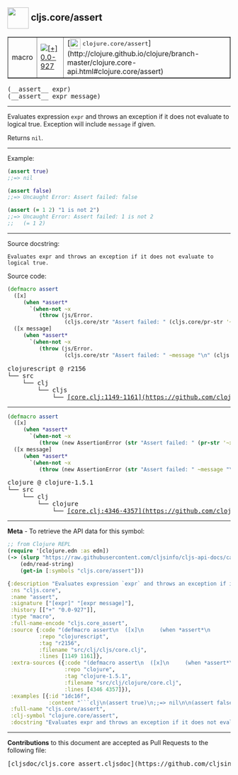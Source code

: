 ## <img width="48px" valign="middle" src="http://i.imgur.com/Hi20huC.png"> cljs.core/assert

 <table border="1">
<tr>

<td>macro</td>
<td><a href="https://github.com/cljsinfo/cljs-api-docs/tree/0.0-927"><img valign="middle" alt="[+] 0.0-927" src="https://img.shields.io/badge/+-0.0--927-lightgrey.svg"></a> </td>
<td>
[<img height="24px" valign="middle" src="http://i.imgur.com/1GjPKvB.png"> <samp>clojure.core/assert</samp>](http://clojure.github.io/clojure/branch-master/clojure.core-api.html#clojure.core/assert)
</td>
</tr>
</table>

 <samp>
(__assert__ expr)<br>
</samp>
 <samp>
(__assert__ expr message)<br>
</samp>

---

Evaluates expression `expr` and throws an exception if it does not evaluate to
logical true.  Exception will include `message` if given.

Returns `nil`.

---

Example:

```clj
(assert true)
;;=> nil

(assert false)
;;=> Uncaught Error: Assert failed: false

(assert (= 1 2) "1 is not 2")
;;=> Uncaught Error: Assert failed: 1 is not 2
;;   (= 1 2)
```

---


Source docstring:

```
Evaluates expr and throws an exception if it does not evaluate to
logical true.
```

Source code:

```clj
(defmacro assert
  ([x]
     (when *assert*
       `(when-not ~x
          (throw (js/Error.
                  (cljs.core/str "Assert failed: " (cljs.core/pr-str '~x)))))))
  ([x message]
     (when *assert*
       `(when-not ~x
          (throw (js/Error.
                  (cljs.core/str "Assert failed: " ~message "\n" (cljs.core/pr-str '~x))))))))
```

 <pre>
clojurescript @ r2156
└── src
    └── clj
        └── cljs
            └── <ins>[core.clj:1149-1161](https://github.com/clojure/clojurescript/blob/r2156/src/clj/cljs/core.clj#L1149-L1161)</ins>
</pre>


---

```clj
(defmacro assert
  ([x]
     (when *assert*
       `(when-not ~x
          (throw (new AssertionError (str "Assert failed: " (pr-str '~x)))))))
  ([x message]
     (when *assert*
       `(when-not ~x
          (throw (new AssertionError (str "Assert failed: " ~message "\n" (pr-str '~x))))))))
```

 <pre>
clojure @ clojure-1.5.1
└── src
    └── clj
        └── clojure
            └── <ins>[core.clj:4346-4357](https://github.com/clojure/clojure/blob/clojure-1.5.1/src/clj/clojure/core.clj#L4346-L4357)</ins>
</pre>

---

__Meta__ - To retrieve the API data for this symbol:

```clj
;; from Clojure REPL
(require '[clojure.edn :as edn])
(-> (slurp "https://raw.githubusercontent.com/cljsinfo/cljs-api-docs/catalog/cljs-api.edn")
    (edn/read-string)
    (get-in [:symbols "cljs.core/assert"]))
```

```clj
{:description "Evaluates expression `expr` and throws an exception if it does not evaluate to\nlogical true.  Exception will include `message` if given.\n\nReturns `nil`.",
 :ns "cljs.core",
 :name "assert",
 :signature ["[expr]" "[expr message]"],
 :history [["+" "0.0-927"]],
 :type "macro",
 :full-name-encode "cljs.core_assert",
 :source {:code "(defmacro assert\n  ([x]\n     (when *assert*\n       `(when-not ~x\n          (throw (js/Error.\n                  (cljs.core/str \"Assert failed: \" (cljs.core/pr-str '~x)))))))\n  ([x message]\n     (when *assert*\n       `(when-not ~x\n          (throw (js/Error.\n                  (cljs.core/str \"Assert failed: \" ~message \"\\n\" (cljs.core/pr-str '~x))))))))",
          :repo "clojurescript",
          :tag "r2156",
          :filename "src/clj/cljs/core.clj",
          :lines [1149 1161]},
 :extra-sources ({:code "(defmacro assert\n  ([x]\n     (when *assert*\n       `(when-not ~x\n          (throw (new AssertionError (str \"Assert failed: \" (pr-str '~x)))))))\n  ([x message]\n     (when *assert*\n       `(when-not ~x\n          (throw (new AssertionError (str \"Assert failed: \" ~message \"\\n\" (pr-str '~x))))))))",
                  :repo "clojure",
                  :tag "clojure-1.5.1",
                  :filename "src/clj/clojure/core.clj",
                  :lines [4346 4357]}),
 :examples [{:id "1dc16f",
             :content "```clj\n(assert true)\n;;=> nil\n\n(assert false)\n;;=> Uncaught Error: Assert failed: false\n\n(assert (= 1 2) \"1 is not 2\")\n;;=> Uncaught Error: Assert failed: 1 is not 2\n;;   (= 1 2)\n```"}],
 :full-name "cljs.core/assert",
 :clj-symbol "clojure.core/assert",
 :docstring "Evaluates expr and throws an exception if it does not evaluate to\nlogical true."}

```

---

__Contributions__ to this document are accepted as Pull Requests to the following file:

 <pre>
[cljsdoc/cljs.core_assert.cljsdoc](https://github.com/cljsinfo/cljs-api-docs/blob/master/cljsdoc/cljs.core_assert.cljsdoc)
</pre>

